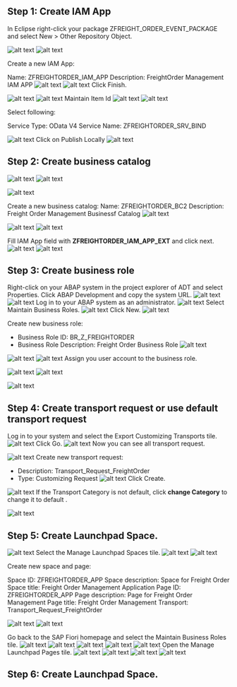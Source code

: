 
## Step 1: Create IAM App

In Eclipse right-click your package ZFREIGHT_ORDER_EVENT_PACKAGE and select New > Other Repository Object.

![alt text](image.png)
![alt text](image-1.png)

Create a new IAM App:

Name: ZFREIGHTORDER_IAM_APP
Description: FreightOrder Management IAM APP
![alt text](image-2.png)
![alt text](image-3.png)
Click Finish.

![alt text](image-44.png)
![alt text](image-45.png)
Maintain Item Id
![alt text](image-4.png)
![alt text](image-5.png)


Select following:

Service Type: OData V4
Service Name: ZFREIGHTORDER_SRV_BIND

![alt text](image-6.png)
Click on Publish Locally
![alt text](image-7.png)

## Step 2: Create business catalog
![alt text](image.png)
![alt text](image-8.png)

![alt text](image-9.png)

Create a new business catalog:
Name: ZFREIGHTORDER_BC2
Description: Freight Order Management Businessf Catalog
![alt text](image-10.png)

![alt text](image-11.png)
![alt text](image-12.png)

Fill IAM App field with **ZFREIGHTORDER_IAM_APP_EXT** and click next.
![alt text](image-13.png)
![alt text](image-14.png)

## Step 3: Create business role
Right-click on your ABAP system in the project explorer of ADT and select Properties. Click ABAP Development and copy the system URL.
![alt text](image-15.png)
![alt text](image-16.png)
Log in to your ABAP system as an administrator.
![alt text](image-17.png)
Select Maintain Business Roles.
![alt text](image-18.png)
Click New.
![alt text](image-19.png)


Create new business role:

- Business Role ID: BR_Z_FREIGHTORDER
- Business Role Description: Freight Order Business Role
![alt text](image-20.png)

![alt text](image-21.png)
![alt text](image-22.png)
Assign you user account to the business role.

![alt text](image-23.png)
![alt text](image-24.png)

![alt text](image-25.png)

## Step 4: Create transport request or use default transport request

Log in to your system and select the Export Customizing Transports tile.
![alt text](image-26.png)
Click Go.
![alt text](image-27.png)
Now you can see all transport request.

![alt text](image-28.png)
Create new transport request:

- Description: Transport_Request_FreightOrder
- Type: Customizing Request
![alt text](image-29.png)
Click Create.


![alt text](image-31.png)
If the Transport Category is not default, click **change Category** to change it to default .

![alt text](image-30.png)

## Step 5: Create Launchpad Space.

![alt text](image-34.png)
Select the Manage Launchpad Spaces tile.
![alt text](image-32.png)
![alt text](image-33.png)

Create new space and page:

Space ID: ZFREIGHTORDER_APP
Space description: Space for Freight Order
Space title: Freight Order Management Application
Page ID: ZFREIGHTORDER_APP
Page description: Page for Freight Order Management
Page title: Freight Order Management
Transport: Transport_Request_FreightOrder

![alt text](image-35.png)
![alt text](image-36.png)

Go back to the SAP Fiori homepage and select the Maintain Business Roles tile.
![alt text](image-37.png)
![alt text](image-38.png)
![alt text](image-39.png)
![alt text](image-40.png)
![alt text](image-41.png)
Open the Manage Launchpad Pages tile.
![alt text](image-42.png)
![alt text](image-43.png)
![alt text](image-47.png)
![alt text](image-48.png)

## Step 6: Create Launchpad Space.















